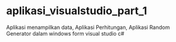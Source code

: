 # aplikasi_visualstudio_part_1
 Aplikasi menampilkan data, Aplikasi Perhitungan, Aplikasi Random Generator dalam windows form visual studio c#
